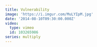 ```yaml
---
title: Vulnerability
image: 'https://i.imgur.com/MuLYIpM.jpg'
date: '2014-08-10T09:30:00.000Z'
video:
  type: vimeo
  id: 103265986
series: multiply
---
```


